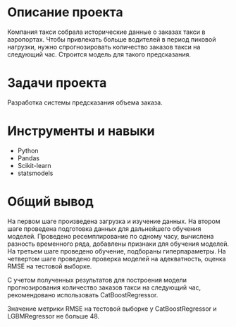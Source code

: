 
# Описание проекта
Компания такси собрала исторические данные о заказах такси в аэропортах. Чтобы привлекать больше водителей в период пиковой нагрузки, нужно спрогнозировать количество заказов такси на следующий час. Строится модель для такого предсказания.

# Задачи проекта
Разработка системы предсказания объема заказа.

# Инструменты и навыки
- Python
- Pandas
- Scikit-learn
- statsmodels

# Общий вывод
На первом шаге произведена загрузка и изучение данных.
На втором шаге проведена подготовка данных для дальнейшего обучения моделей. Проведено ресемплирование по одному часу, вычислена разность временного ряда, добавлены признаки для обучения моделей. На третьем шаге проведено обучение, подбораны гиперпараметры.
На четвертом шаге проведено проверка моделей на адекватность, оценка RMSE на тестовой выборке.

С учетом полученных результатов для построения модели прогнозирования количество заказов такси на следующий час, рекомендовано использовать CatBoostRegressor.

Значение метрики RMSE на тестовой выборке у CatBoostRegressor и LGBMRegressor не больше 48.
